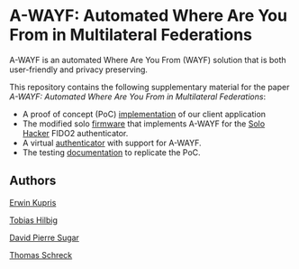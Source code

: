 # A-WAYF: Automated Where Are You From in Multilateral Federations

A-WAYF is an automated Where Are You From (WAYF) solution that is both user-friendly and privacy preserving.

This repository contains the following supplementary material for the paper _A-WAYF: Automated Where Are You From in Multilateral Federations_:
- A proof of concept (PoC) [implementation](https://github.com/hm-seclab/paper-a-wayf-spec/tree/main/non-browser-poc) of our client application
- The modified solo [firmware](https://github.com/hm-seclab/awayf-solo1?tab=readme-ov-file#build-locally) that implements A-WAYF for the [Solo Hacker](https://solokeys.com/collections/all/products/solo-hacker) FIDO2 authenticator.
- A virtual [authenticator](https://github.com/hm-seclab/paper-a-wayf-spec/blob/main/non-browser-poc/src/authenticator.zig) with support for A-WAYF.
- The testing [documentation](https://github.com/hm-seclab/paper-a-wayf-spec/blob/main/Testing.md) to replicate the PoC.

## Authors

[Erwin Kupris](mailto:erwin.kupris@hm.edu)

[Tobias Hilbig](mailto:tobias.hilbig@hm.edu)

[David Pierre Sugar](mailto:sugar@hm.edu)

[Thomas Schreck](mailto:thomas.schreck@hm.edu)

